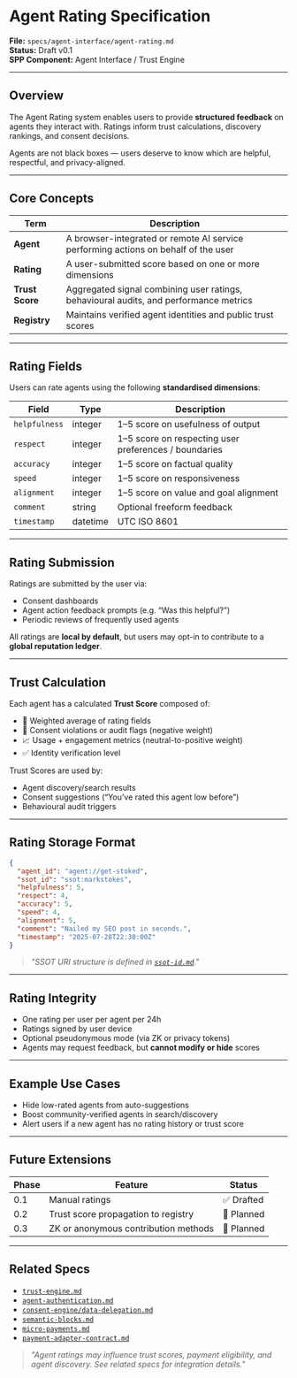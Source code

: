 
# Agent Rating Specification

**File:** `specs/agent-interface/agent-rating.md`  
**Status:** Draft v0.1  
**SPP Component:** Agent Interface / Trust Engine

---

## Overview

The Agent Rating system enables users to provide **structured feedback** on agents they interact with. Ratings inform trust calculations, discovery rankings, and consent decisions.

Agents are not black boxes — users deserve to know which are helpful, respectful, and privacy-aligned.

---

## Core Concepts

| Term         | Description |
|--------------|-------------|
| **Agent**     | A browser-integrated or remote AI service performing actions on behalf of the user |
| **Rating**    | A user-submitted score based on one or more dimensions |
| **Trust Score** | Aggregated signal combining user ratings, behavioural audits, and performance metrics |
| **Registry**  | Maintains verified agent identities and public trust scores |

---

## Rating Fields

Users can rate agents using the following **standardised dimensions**:

| Field             | Type     | Description |
|------------------|----------|-------------|
| `helpfulness`     | integer  | 1–5 score on usefulness of output |
| `respect`         | integer  | 1–5 score on respecting user preferences / boundaries |
| `accuracy`        | integer  | 1–5 score on factual quality |
| `speed`           | integer  | 1–5 score on responsiveness |
| `alignment`       | integer  | 1–5 score on value and goal alignment |
| `comment`         | string   | Optional freeform feedback |
| `timestamp`       | datetime | UTC ISO 8601 |

---

## Rating Submission

Ratings are submitted by the user via:
- Consent dashboards
- Agent action feedback prompts (e.g. “Was this helpful?”)
- Periodic reviews of frequently used agents

All ratings are **local by default**, but users may opt-in to contribute to a **global reputation ledger**.

---

## Trust Calculation

Each agent has a calculated **Trust Score** composed of:

- 🧠 Weighted average of rating fields
- 📜 Consent violations or audit flags (negative weight)
- 📈 Usage + engagement metrics (neutral-to-positive weight)
- ✅ Identity verification level

Trust Scores are used by:

- Agent discovery/search results
- Consent suggestions (“You’ve rated this agent low before”)
- Behavioural audit triggers

---

## Rating Storage Format


```json
{
  "agent_id": "agent://get-stoked",
  "ssot_id": "ssot:markstokes",
  "helpfulness": 5,
  "respect": 4,
  "accuracy": 5,
  "speed": 4,
  "alignment": 5,
  "comment": "Nailed my SEO post in seconds.",
  "timestamp": "2025-07-28T22:30:00Z"
}
```

> _"SSOT URI structure is defined in [`ssot-id.md`](../identity/ssot-id.md)."_

---

## Rating Integrity

- One rating per user per agent per 24h
- Ratings signed by user device
- Optional pseudonymous mode (via ZK or privacy tokens)
- Agents may request feedback, but **cannot modify or hide** scores

---

## Example Use Cases

- Hide low-rated agents from auto-suggestions
- Boost community-verified agents in search/discovery
- Alert users if a new agent has no rating history or trust score

---

## Future Extensions

| Phase | Feature                              | Status     |
|-------|--------------------------------------|------------|
| 0.1   | Manual ratings                        | ✅ Drafted |
| 0.2   | Trust score propagation to registry   | 🔲 Planned |
| 0.3   | ZK or anonymous contribution methods  | 🔲 Planned |

---


## Related Specs

- [`trust-engine.md`](../consent-engine/trust-engine.md)
- [`agent-authentication.md`](./agent-authentication.md)
- [`consent-engine/data-delegation.md`](../consent-engine/data-delegation.md)
- [`semantic-blocks.md`](../publishing/semantic-blocks.md)
- [`micro-payments.md`](../payments/micro-payments.md)
- [`payment-adapter-contract.md`](../payments/payment-adapter-contract.md)

> _"Agent ratings may influence trust scores, payment eligibility, and agent discovery. See related specs for integration details."_
